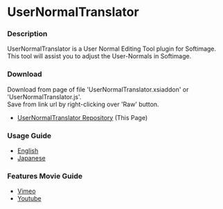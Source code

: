 UserNormalTranslator
====================

### Description
UserNormalTranslator is a User Normal Editing Tool plugin for Softimage.  
This tool will assist you to adjust the User-Normals in Softimage.

### Download
Download from page of file 'UserNormalTranslator.xsiaddon' or 'UserNormalTranslator.js'.  
Save from link url by right-clicking over 'Raw' button.
* [UserNormalTranslator Repository](https://github.com/Gotetz/UserNormalTranslator/) (This Page)

### Usage Guide
* [English](https://gotetz.github.io/UserNormalTranslator/htdocs/userNormalTranslator_guide_en.htm)
* [Japanese](https://gotetz.github.io/UserNormalTranslator/htdocs/userNormalTranslator_guide_jp.htm)

### Features Movie Guide
* [Vimeo](https://vimeo.com/76800892)
* [Youtube](http://youtu.be/yZ7avnmYFM4)
